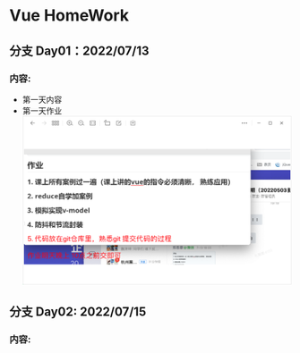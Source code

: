 # Vue HomeWork  
## 分支 Day01：2022/07/13 
### 内容:
- 第一天内容
- 第一天作业
![day01](/src/assets/day01.png "day01")

## 分支 Day02: 2022/07/15
### 内容:
